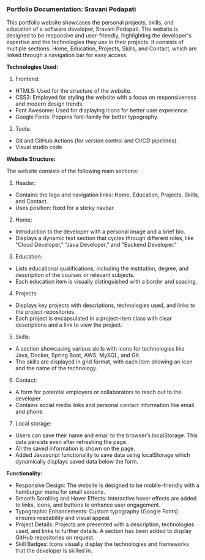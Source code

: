 ### Portfolio Documentation: Sravani Podapati

This portfolio website showcases the personal projects, skills, and education of a software developer, Sravani Podapati. The website is designed to be responsive and user-friendly, highlighting the developer's expertise and the technologies they use in their projects. It consists of multiple sections: Home, Education, Projects, Skills, and Contact, which are linked through a navigation bar for easy access.

**Technologies Used:**

1. Frontend:

- HTML5: Used for the structure of the website.
- CSS3: Employed for styling the website with a focus on responsiveness and modern design trends.
- Font Awesome: Used for displaying icons for better user experience.
- Google Fonts: Poppins font-family for better typography.

2. Tools:

- Git and GitHub Actions (for version control and CI/CD pipelines).
- Visual studio code.

**Website Structure:**

The website consists of the following main sections:

1. Header:

- Contains the logo and navigation links: Home, Education, Projects, Skills, and Contact.
- Uses position: fixed for a sticky navbar.

2. Home:

- Introduction to the developer with a personal image and a brief bio.
- Displays a dynamic text section that cycles through different roles, like "Cloud Developer," "Java Developer," and "Backend Developer."

3. Education:

- Lists educational qualifications, including the institution, degree, and description of the courses or relevant subjects.
- Each education item is visually distinguished with a border and spacing.

4. Projects:

- Displays key projects with descriptions, technologies used, and links to the project repositories.
- Each project is encapsulated in a project-item class with clear descriptions and a link to view the project.

5. Skills:

- A section showcasing various skills with icons for technologies like Java, Docker, Spring Boot, AWS, MySQL, and Git.
- The skills are displayed in grid format, with each item showing an icon and the name of the technology.

6. Contact:

- A form for potential employers or collaborators to reach out to the developer.
- Contains social media links and personal contact information like email and phone.

7. Local storage:

- Users can save their name and email to the browser’s localStorage. This data persists even after refreshing the page.
- All the saved information is shown on the page.
- Added Javascript functionality to save data using localStorage which dynamically displays saved data below the form.



**Functionality:**

- Responsive Design: The website is designed to be mobile-friendly with a hamburger menu for small screens.
- Smooth Scrolling and Hover Effects: Interactive hover effects are added to links, icons, and buttons to enhance user engagement.
- Typographic Enhancements: Custom typography (Google Fonts) ensures readability and visual appeal.
- Project Details: Projects are presented with a description, technologies used, and links to further details. A section has been added to display GitHub repositories on request.
- Skill Badges: Icons visually display the technologies and frameworks that the developer is skilled in.
